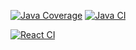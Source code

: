 [![Java Coverage](https://github.com/robmcarrier/budget/actions/workflows/java-coverage.yml/badge.svg)](https://github.com/robmcarrier/budget/actions/workflows/java-coverage.yml)
[![Java CI](https://github.com/robmcarrier/budget/actions/workflows/maven.yml/badge.svg)](https://github.com/robmcarrier/budget/actions/workflows/maven.yml)

[![React CI](https://github.com/robmcarrier/budget/actions/workflows/react-ci.yml/badge.svg)](https://github.com/robmcarrier/budget/actions/workflows/react-ci.yml)

